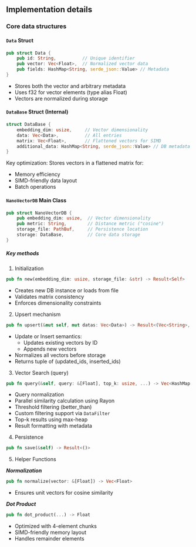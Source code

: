 ## Implementation details


### Core data structures

#### `Data` Struct

```rust
pub struct Data {
    pub id: String,          // Unique identifier
    pub vector: Vec<Float>,  // Normalized vector data
    pub fields: HashMap<String, serde_json::Value> // Metadata
}
```

* Stores both the vector and arbitrary metadata
* Uses f32 for vector elements (type alias Float)
* Vectors are normalized during storage

#### `DataBase` Struct (Internal)

```rust
struct DataBase {
    embedding_dim: usize,     // Vector dimensionality
    data: Vec<Data>,          // All entries
    matrix: Vec<Float>,       // Flattened vectors for SIMD
    additional_data: HashMap<String, serde_json::Value> // DB metadata
}
```

Key optimization: Stores vectors in a flattened matrix for:

* Memory efficiency
* SIMD-friendly data layout
* Batch operations

#### `NanoVectorDB` Main Class

```rust
pub struct NanoVectorDB {
    pub embedding_dim: usize,  // Vector dimensionality
    pub metric: String,        // Distance metric ("cosine")
    storage_file: PathBuf,     // Persistence location
    storage: DataBase,         // Core data storage
}
```

##### Key methods

1. Initialization

```rust
pub fn new(embedding_dim: usize, storage_file: &str) -> Result<Self>
```

* Creates new DB instance or loads from file
* Validates matrix consistency
* Enforces dimensionality constraints

2. Upsert mechanism

```rust
pub fn upsert(&mut self, mut datas: Vec<Data>) -> Result<(Vec<String>, Vec<String>)>
```

* Update or Insert semantics:
    * Updates existing vectors by ID
    * Appends new vectors
* Normalizes all vectors before storage
* Returns tuple of (updated_ids, inserted_ids)

3. Vector Search (query)

```rust
pub fn query(&self, query: &[Float], top_k: usize, ...) -> Vec<HashMap...>
```

* Query normalization
* Parallel similarity calculation using Rayon
* Threshold filtering (better_than)
* Custom filtering support via `DataFilter`
* Top-k results using max-heap
* Result formatting with metadata

4. Persistence

```rust
pub fn save(&self) -> Result<()>
```

5. Helper Functions

***Normalization***

```rust
pub fn normalize(vector: &[Float]) -> Vec<Float>
```

* Ensures unit vectors for cosine similarity

***Dot Product***

```rust
pub fn dot_product(...) -> Float
```

* Optimized with 4-element chunks
* SIMD-friendly memory layout
* Handles remainder elements
